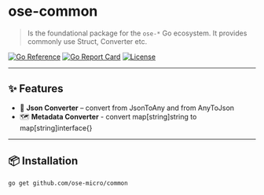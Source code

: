 # ose-common

> Is the foundational package for the `ose-*` Go ecosystem. It provides commonly use Struct, Converter etc.

[![Go Reference](https://pkg.go.dev/badge/github.com/ose-micro/common.svg)](https://pkg.go.dev/github.com/ose-micro/common)
[![Go Report Card](https://goreportcard.com/badge/github.com/ose-micro/common)](https://goreportcard.com/report/github.com/ose-micro/common)
[![License](https://img.shields.io/github/license/ose-micro/common)](LICENSE)

---

## ✨ Features

- 🧩 **Json Converter** – convert from JsonToAny and from AnyToJson
- 🗺️ **Metadata Converter** - convert map[string]string to map[string]interface{}

---

## 📦 Installation

```bash
go get github.com/ose-micro/common
